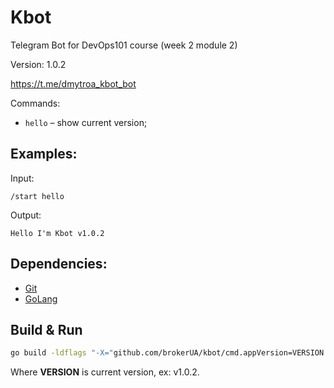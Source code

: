 # Kbot
Telegram Bot for DevOps101 course (week 2 module 2)

Version: 1.0.2

https://t.me/dmytroa_kbot_bot

Commands:
- `hello` – show current version;

## Examples:
Input:
```text
/start hello
```
Output:
```text
Hello I'm Kbot v1.0.2
```

## Dependencies:
- [Git](https://git-scm.com/)
- [GoLang](https://golang.org/)

## Build & Run
```bash
go build -ldflags "-X="github.com/brokerUA/kbot/cmd.appVersion=VERSION & ./kbot start
```
Where **VERSION** is current version, ex: v1.0.2.
